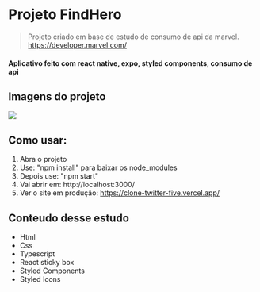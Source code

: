 
# Projeto FindHero
> Projeto criado em base de estudo de consumo de api da marvel.<br/>
> https://developer.marvel.com/

#### Aplicativo feito com react native, expo, styled components, consumo de api


## Imagens do projeto
![](assets/prints/01)



## Como usar:
1. Abra o projeto 
2. Use: "npm install" para baixar os node_modules
3. Depois use: "npm start" 
4. Vai abrir em: http://localhost:3000/
5. Ver o site em produção: https://clone-twitter-five.vercel.app/

## Conteudo desse estudo
* Html
* Css
* Typescript
* React sticky box
* Styled Components
* Styled Icons


